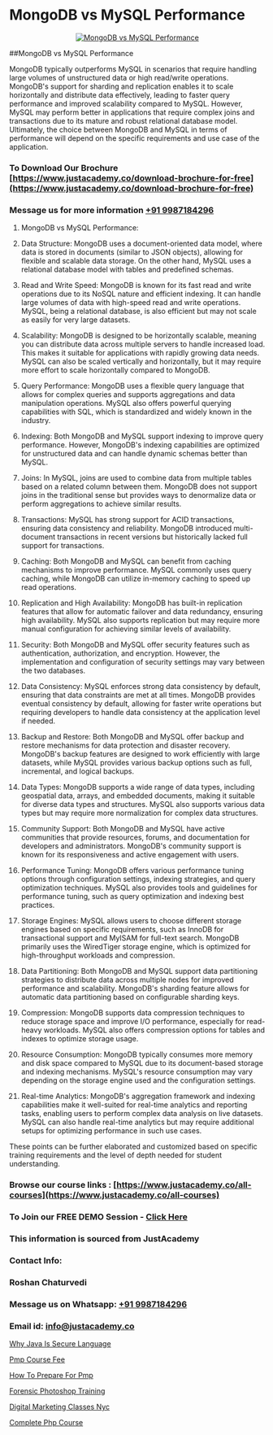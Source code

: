 # MongoDB vs MySQL Performance

<p align="center">
  <a href="https://justacademy.co/course-detail/mysql-training">
    <img src="https://justacademy.co/storage2/course_image/1709880865_course_image.webp" alt="MongoDB vs MySQL Performance">
  </a>
</p>
##MongoDB vs MySQL Performance

MongoDB typically outperforms MySQL in scenarios that require handling large volumes of unstructured data or high read/write operations. MongoDB's support for sharding and replication enables it to scale horizontally and distribute data effectively, leading to faster query performance and improved scalability compared to MySQL. However, MySQL may perform better in applications that require complex joins and transactions due to its mature and robust relational database model. Ultimately, the choice between MongoDB and MySQL in terms of performance will depend on the specific requirements and use case of the application.
### To Download Our Brochure [https://www.justacademy.co/download-brochure-for-free](https://www.justacademy.co/download-brochure-for-free)
### Message us for more information [+91 9987184296](https://api.whatsapp.com/send?phone=919987184296)
1) MongoDB vs MySQL Performance:

1) Data Structure: MongoDB uses a document-oriented data model, where data is stored in documents (similar to JSON objects), allowing for flexible and scalable data storage. On the other hand, MySQL uses a relational database model with tables and predefined schemas.

2) Read and Write Speed: MongoDB is known for its fast read and write operations due to its NoSQL nature and efficient indexing. It can handle large volumes of data with high-speed read and write operations. MySQL, being a relational database, is also efficient but may not scale as easily for very large datasets.

3) Scalability: MongoDB is designed to be horizontally scalable, meaning you can distribute data across multiple servers to handle increased load. This makes it suitable for applications with rapidly growing data needs. MySQL can also be scaled vertically and horizontally, but it may require more effort to scale horizontally compared to MongoDB.

4) Query Performance: MongoDB uses a flexible query language that allows for complex queries and supports aggregations and data manipulation operations. MySQL also offers powerful querying capabilities with SQL, which is standardized and widely known in the industry.

5) Indexing: Both MongoDB and MySQL support indexing to improve query performance. However, MongoDB's indexing capabilities are optimized for unstructured data and can handle dynamic schemas better than MySQL.

6) Joins: In MySQL, joins are used to combine data from multiple tables based on a related column between them. MongoDB does not support joins in the traditional sense but provides ways to denormalize data or perform aggregations to achieve similar results.

7) Transactions: MySQL has strong support for ACID transactions, ensuring data consistency and reliability. MongoDB introduced multi-document transactions in recent versions but historically lacked full support for transactions.

8) Caching: Both MongoDB and MySQL can benefit from caching mechanisms to improve performance. MySQL commonly uses query caching, while MongoDB can utilize in-memory caching to speed up read operations.

9) Replication and High Availability: MongoDB has built-in replication features that allow for automatic failover and data redundancy, ensuring high availability. MySQL also supports replication but may require more manual configuration for achieving similar levels of availability.

10) Security: Both MongoDB and MySQL offer security features such as authentication, authorization, and encryption. However, the implementation and configuration of security settings may vary between the two databases.

11) Data Consistency: MySQL enforces strong data consistency by default, ensuring that data constraints are met at all times. MongoDB provides eventual consistency by default, allowing for faster write operations but requiring developers to handle data consistency at the application level if needed.

12) Backup and Restore: Both MongoDB and MySQL offer backup and restore mechanisms for data protection and disaster recovery. MongoDB's backup features are designed to work efficiently with large datasets, while MySQL provides various backup options such as full, incremental, and logical backups.

13) Data Types: MongoDB supports a wide range of data types, including geospatial data, arrays, and embedded documents, making it suitable for diverse data types and structures. MySQL also supports various data types but may require more normalization for complex data structures.

14) Community Support: Both MongoDB and MySQL have active communities that provide resources, forums, and documentation for developers and administrators. MongoDB's community support is known for its responsiveness and active engagement with users.

15) Performance Tuning: MongoDB offers various performance tuning options through configuration settings, indexing strategies, and query optimization techniques. MySQL also provides tools and guidelines for performance tuning, such as query optimization and indexing best practices.

16) Storage Engines: MySQL allows users to choose different storage engines based on specific requirements, such as InnoDB for transactional support and MyISAM for full-text search. MongoDB primarily uses the WiredTiger storage engine, which is optimized for high-throughput workloads and compression.

17) Data Partitioning: Both MongoDB and MySQL support data partitioning strategies to distribute data across multiple nodes for improved performance and scalability. MongoDB's sharding feature allows for automatic data partitioning based on configurable sharding keys.

18) Compression: MongoDB supports data compression techniques to reduce storage space and improve I/O performance, especially for read-heavy workloads. MySQL also offers compression options for tables and indexes to optimize storage usage.

19) Resource Consumption: MongoDB typically consumes more memory and disk space compared to MySQL due to its document-based storage and indexing mechanisms. MySQL's resource consumption may vary depending on the storage engine used and the configuration settings.

20) Real-time Analytics: MongoDB's aggregation framework and indexing capabilities make it well-suited for real-time analytics and reporting tasks, enabling users to perform complex data analysis on live datasets. MySQL can also handle real-time analytics but may require additional setups for optimizing performance in such use cases.

These points can be further elaborated and customized based on specific training requirements and the level of depth needed for student understanding.

### Browse our course links : [https://www.justacademy.co/all-courses](https://www.justacademy.co/all-courses) 
### To Join our FREE DEMO Session - [Click Here](https://www.justacademy.co/register-for-course-demo)


### This information is sourced from JustAcademy
### Contact Info:
### Roshan Chaturvedi
### Message us on Whatsapp: [+91 9987184296](https://api.whatsapp.com/send?phone=919987184296)
### Email id: [info@justacademy.co](mailto:info@justacademy.co)
                
[Why Java Is Secure Language](https://www.linkedin.com/pulse/why-java-secure-language-justacademy-chicago-tmqzf?trackingId=2hAH3jEl6XF21vZhMtpogA%3D%3D&lipi=urn%3Ali%3Apage%3Ad_flagship3_company_admin%3BPE%2BT5WipQcKTfk6GVPUI1w%3D%3D)

[Pmp Course Fee](https://www.linkedin.com/pulse/pmp-course-fee-justacademy-mumbai-gijkc?trackingId=8YvaNTY4nnv4C53P8LeNQw%3D%3D&lipi=urn%3Ali%3Apage%3Ad_flagship3_showcase_admin%3B4hzOhjOyRsS4BMzXWRzbRw%3D%3D)

[How To Prepare For Pmp](https://medium.com/@kumarishimmi99/how-to-prepare-for-pmp-b4f6ab541ba4)

[Forensic Photoshop Training](https://medium.com/@akanshapatil/forensic-photoshop-training-b518190476a2)

[Digital Marketing Classes Nyc](https://justacademyin.github.io/Articles/Digital-Marketing-Classes-Nyc)

[Complete Php Course](https://justacademyin.github.io/justacademy/complete-php-course)

